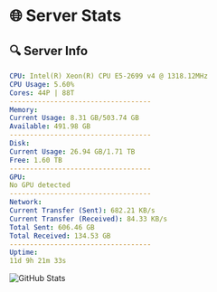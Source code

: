 # 🌐 Server Stats
## 🔍 Server Info
```yaml
CPU: Intel(R) Xeon(R) CPU E5-2699 v4 @ 1318.12MHz
CPU Usage: 5.60%
Cores: 44P | 88T
-----------------------------------
Memory:
Current Usage: 8.31 GB/503.74 GB
Available: 491.98 GB
-----------------------------------
Disk:
Current Usage: 26.94 GB/1.71 TB
Free: 1.60 TB
-----------------------------------
GPU:
No GPU detected
-----------------------------------
Network:
Current Transfer (Sent): 682.21 KB/s
Current Transfer (Received): 84.33 KB/s
Total Sent: 606.46 GB
Total Received: 134.53 GB
-----------------------------------
Uptime:
11d 9h 21m 33s
```
![GitHub Stats](https://img.shields.io/badge/Updated-2025-05-01_02:30:21-blue)
